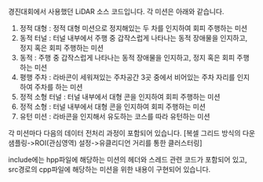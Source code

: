 경진대회에서 사용했던 LiDAR 소스 코드입니다. 각 미션은 아래와 같습니다.
1. 정적 대형 : 정적 대형 미션으로 정지해있는 두 차를 인지하여 회피 주행하는 미션
2. 동적 터널 : 터널 내부에서 주행 중 갑작스럽게 나타나는 동적 장애물을 인지하고, 정지 혹은 회피 주행하는 미션
3. 동적 : 주행 중 갑작스럽게 나타나는 동적 장애물을 인지하고, 정지 혹은 회피 주행하는 미션
4. 평행 주차 : 라바콘이 세워져있는 주차공간 3곳 중에서 비어있는 주차 자리를 인지하여 주차를 하는 미션
5. 정적 소형 터널 : 터널 내부에서 대형 콘을 인지하여 회피 주행하는 미션
6. 정적 소형 : 터널 내부에서 대형 콘을 인지하여 회피 주행하는 미션
7. 유턴 미션 : 라바콘을 인지해서 유도하는 코스를 따라 유턴하는 미션

각 미션마다 다음의 데이터 전처리 과정이 포함되어 있습니다.
[복셀 그리드 방식의 다운샘플링->ROI(관심영역) 설정->유클리디언 거리를 통한 클러스터링]

include에는 hpp파일에 해당하는 미션의 헤더와 스레드 관련 코드가 포함되어 있고, src경로의 cpp파일에 해당하는 미션을 위한 내용이 구현되어 있습니다.
